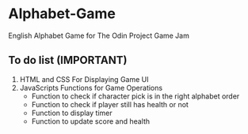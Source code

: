 # Alphabet-Game
English Alphabet Game for The Odin Project Game Jam

## To do list (IMPORTANT)
1. HTML and CSS For Displaying Game UI
2. JavaScripts Functions for Game Operations
   - Function to check if character pick is in the right alphabet order
   - Function to check if player still has health or not
   - Function to display timer
   - Function to update score and health
